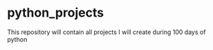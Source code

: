 # python_projects
This repository will contain all projects I will create during 100 days of python
